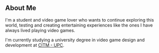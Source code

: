 ## About Me
I'm a student and video game lover who wants to continue exploring this world, testing and creating entertaining experiences like the ones I have always lived playing video games.

I'm currently studying a university degree in video game design and development at [CITM - UPC](https://www.citm.upc.edu/).
